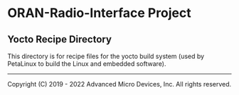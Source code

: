 # ORAN-Radio-Interface Project

## Yocto Recipe Directory

This directory is for recipe files for the yocto build system (used by PetaLinux to build the Linux and embedded software).

---

Copyright (C) 2019 - 2022  Advanced Micro Devices, Inc.  All rights reserved.
